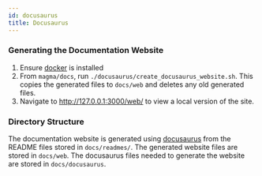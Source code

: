 ```yaml
---
id: docusaurus
title: Docusaurus
---
```

### Generating the Documentation Website

1. Ensure [docker](https://docs.docker.com/install/) is installed
2. From `magma/docs`, run `./docusaurus/create_docusaurus_website.sh`. This copies the generated files to `docs/web` and deletes any old generated files.
3. Navigate to http://127.0.0.1:3000/web/ to view a local version of the site.

### Directory Structure

The documentation website is generated using [docusaurus](https://docusaurus.io/) from
the README files stored in `docs/readmes/`. The generated website files are
stored in `docs/web`. The docusaurus files needed to generate the website are
stored in `docs/docusaurus`.
